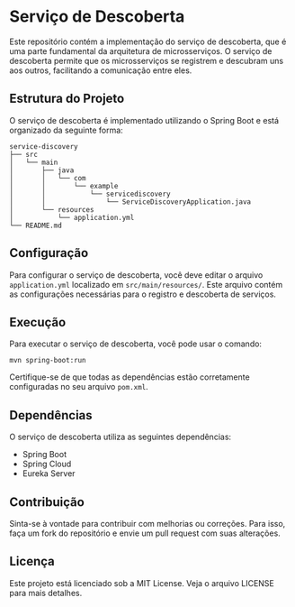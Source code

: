 # Serviço de Descoberta

Este repositório contém a implementação do serviço de descoberta, que é uma parte fundamental da arquitetura de microsserviços. O serviço de descoberta permite que os microsserviços se registrem e descubram uns aos outros, facilitando a comunicação entre eles.

## Estrutura do Projeto

O serviço de descoberta é implementado utilizando o Spring Boot e está organizado da seguinte forma:

```
service-discovery
├── src
│   └── main
│       ├── java
│       │   └── com
│       │       └── example
│       │           └── servicediscovery
│       │               └── ServiceDiscoveryApplication.java
│       └── resources
│           └── application.yml
└── README.md
```

## Configuração

Para configurar o serviço de descoberta, você deve editar o arquivo `application.yml` localizado em `src/main/resources/`. Este arquivo contém as configurações necessárias para o registro e descoberta de serviços.

## Execução

Para executar o serviço de descoberta, você pode usar o comando:

```
mvn spring-boot:run
```

Certifique-se de que todas as dependências estão corretamente configuradas no seu arquivo `pom.xml`.

## Dependências

O serviço de descoberta utiliza as seguintes dependências:

- Spring Boot
- Spring Cloud
- Eureka Server

## Contribuição

Sinta-se à vontade para contribuir com melhorias ou correções. Para isso, faça um fork do repositório e envie um pull request com suas alterações.

## Licença

Este projeto está licenciado sob a MIT License. Veja o arquivo LICENSE para mais detalhes.